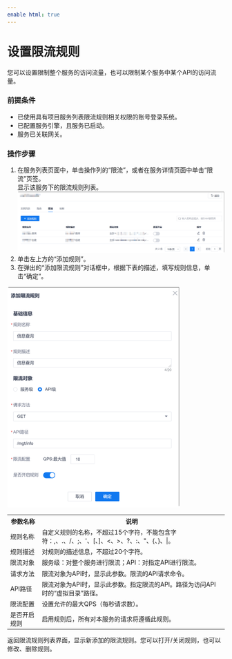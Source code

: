 ```yaml
---
enable html: true
---
```

# 设置限流规则
您可以设置限制整个服务的访问流量，也可以限制某个服务中某个API的访问流量。

### 前提条件     
* 已使用具有项目服务列表限流规则相关权限的账号登录系统。
* 已配置服务引擎，且服务已启动。
* 服务已关联网关。

### 操作步骤   
1. 在服务列表页面中，单击操作列的“限流”，或者在服务详情页面中单击“限流”页签。     
   显示该服务下的限流规则列表。     
   <img src="fig/应用管理-限流01.png" style="zoom:50%">       
2. 单击左上方的“添加规则”。
3. 在弹出的“添加限流规则”对话框中，根据下表的描述，填写规则信息，单击“确定”。   
  <img src="fig/应用管理-限流02.png" style="zoom:50%">       

  <table>
<tr>
    <th>参数名称</th>
    <th>说明</th>
</tr>
<tr>
    <td>规则名称</td>
    <td>自定义规则的名称，不超过15个字符，不能包含字符：,、.、/、;、'、[、]、<、>、?、:、"、{、}、|。</td>
</tr>
<tr>
    <td>规则描述</td>
    <td>对规则的描述信息，不超过20个字符。</td>
</tr>
<tr>
    <td>限流对象</td>
    <td>服务级：对整个服务进行限流；API：对指定API进行限流。</td>
</tr><tr>
    <td>请求方法</td>
    <td>限流对象为API时，显示此参数。限流的API请求命令。</td>
</tr>
<tr>
    <td>API路径</td>
    <td>限流对象为API时，显示此参数。指定限流的API。路径为访问API时的“虚拟目录”路径。</td>
</tr>
<tr>
    <td>限流配置</td>
    <td>设置允许的最大QPS（每秒请求数）。</td>
</tr>
<tr>
    <td>是否开启规则</td>
    <td>启用规则后，所有对本服务的请求将遵循此规则。</td>
</tr>
</table>

返回限流规则列表界面，显示新添加的限流规则。您可以打开/关闭规则，也可以修改、删除规则。


